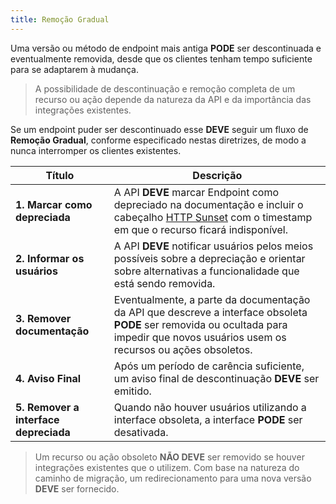 ```yaml
---
title: Remoção Gradual
---
```


Uma versão ou método de endpoint mais antiga **PODE** ser descontinuada e eventualmente removida, desde que os clientes tenham tempo suficiente para se adaptarem à mudança.

> A possibilidade de descontinuação e remoção completa de um recurso ou ação depende da natureza da API e da importância das integrações existentes.

Se um endpoint puder ser descontinuado esse **DEVE** seguir um fluxo de **Remoção Gradual**, conforme especificado nestas diretrizes, de modo a nunca interromper os clientes existentes.

| **Título**                               | **Descrição**                                                                                                       |
|------------------------------------------|---------------------------------------------------------------------------------------------------------------------|
| **1. Marcar como depreciada**            | A API **DEVE** marcar Endpoint como depreciado na documentação e incluir o cabeçalho [HTTP Sunset](https://datatracker.ietf.org/doc/html/rfc8594) com o timestamp em que o recurso ficará indisponível. |
| **2. Informar os usuários**              | A API **DEVE** notificar usuários pelos meios possíveis sobre a depreciação e orientar sobre alternativas a funcionalidade que está sendo removida.                             |
| **3. Remover documentação**              | Eventualmente, a parte da documentação da API que descreve a interface obsoleta **PODE** ser removida ou ocultada para impedir que novos usuários usem os recursos ou ações obsoletos. |
| **4. Aviso Final**                       | Após um período de carência suficiente, um aviso final de descontinuação **DEVE** ser emitido.                         |
| **5. Remover a interface depreciada**    | Quando não houver usuários utilizando a interface obsoleta, a interface **PODE** ser desativada.                       |

> Um recurso ou ação obsoleto **NÃO DEVE** ser removido se houver integrações existentes que o utilizem. Com base na natureza do caminho de migração, um redirecionamento para uma nova versão **DEVE** ser fornecido.
